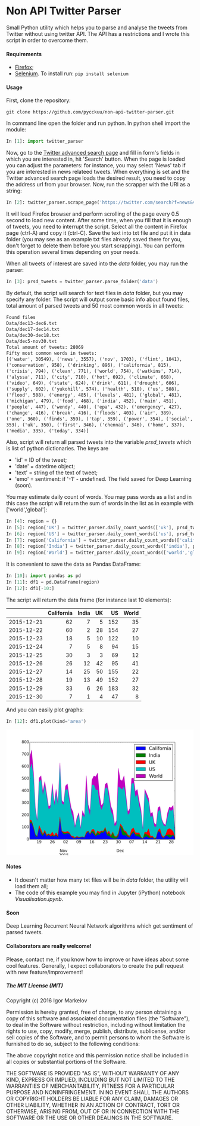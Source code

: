 # Non API Twitter Parser
Small Python utility which helps you to parse and analyse the tweets from Twitter without using twitter API. The API has a restrictions and I wrote this script in order to overcome them.

#### Requirements

- [Firefox](https://www.mozilla.org/en-US/firefox/desktop/);
- [Selenium](https://github.com/SeleniumHQ/selenium/tree/master/py). To install run: ```pip install selenium```

#### Usage

First, clone the repository:

```
git clone https://github.com/pycckuu/non-api-twitter-parser.git
```

In command line open the folder and run python. In python shell import the module:

```python
In [1]: import twitter_parser
```

Now, go to the [Twitter advanced search page](https://twitter.com/search-advanced?lang=en) and fill in form's fields in  which you are interested in, hit 'Search' button. When the page is loaded you can adjust the parameters: for instance, you may select 'News' tab if you  are interested in news relateed tweets. When everything is set and the Twitter advanced search page loads the desired result, you need to copy the address url from your browser. Now, run the scrapper with the URI as a string:

```python
In [2]: twitter_parser.scrape_page('https://twitter.com/search?f=news&vertical=news&q=water&src=typd&lang=en')
```

It will load Firefox browser and perform scrolling of the page every 0.5 second to load new content. After some time, when you fill that it is enough of tweets, you need to interrupt the script. Select all the content in Firefox page (ctrl-A) and copy it (ctrl-C). Save the text into txt file and put it in data folder (you may see as an example txt files already saved there for you, don't forget to delete them before you start scrapping). You can perform this operation several times depending on your needs.

When all tweets of interest are saved into the _data_ folder, you may run the parser:

```python
In [3]: prsd_tweets = twitter_parser.parse_folder('data')
```

By default, the script will search for text files in _data_ folder, but you may specify any folder. The script will output some basic info about found files, total amount of parsed tweets and 50 most common words in all tweets:
```
Found files
Data/dec13-dec6.txt
Data/dec17-dec14.txt
Data/dec30-dec18.txt
Data/dec5-nov30.txt
Total amount of tweets: 28069
Fifty most common words in tweets:
[('water', 30549), ('news', 3557), ('nov', 1703), ('flint', 1041), ('conservation', 958), ('drinking', 896), ('california', 815), ('crisis', 794), ('clean', 771), ('world', 754), ('watkins', 714), ('alyssa', 711), ('city', 710), ('hot', 692), ('climate', 668), ('video', 649), ('state', 624), ('drink', 611), ('drought', 606), ('supply', 602), ('yukohill', 574), ('health', 510), ('us', 508), ('flood', 508), ('energy', 485), ('levels', 481), ('global', 481), ('michigan', 479), ('food', 468), ('india', 452), ('main', 451), ('people', 447), ('wendy', 440), ('epa', 432), ('emergency', 427), ('change', 416), ('break', 416), ('floods', 403), ('air', 389), ('one', 360), ('finds', 359), ('tap', 359), ('power', 354), ('social', 353), ('uk', 350), ('first', 346), ('chennai', 346), ('home', 337), ('media', 335), ('today', 334)]
```

Also, script will return all parsed tweets into the variable _prsd\_tweets_ which is list of python dictionaries. The keys are 
- 'id' = ID of the tweet;
- 'date' = datetime object;
- 'text' = string of the text of tweet;
- 'emo' = sentiment: if '-1' - undefined. The field saved for Deep Learning (soon).

You may estimate daily count of words. You may pass words as a list and in this case the script will return the sum of words in the list as in example with ['world','global']:
```python
In [4]: region = {}
In [5]: region['UK'] = twitter_parser.daily_count_words(['uk'], prsd_tweets)
In [6]: region['US'] = twitter_parser.daily_count_words(['us'], prsd_tweets)
In [7]: region['California'] = twitter_parser.daily_count_words(['california'], prsd_tweets) 
In [8]: region['India'] = twitter_parser.daily_count_words(['india'], prsd_tweets)
In [9]: region['World'] = twitter_parser.daily_count_words(['world','global'], prsd_tweets)
```

It is convenient to save the data as Pandas DataFrame:

```python
In [10]: import pandas as pd
In [11]: df1 = pd.DataFrame(region)
In [12]: df1[-10:]
```

The script will return the data frame (for instance last 10 elements):

|            |California  |India| UK | US  |World|
|------------|-----------:|----:|---:|----:|----:|
| 2015-12-21 |  62        | 7   |  5 | 152 | 35  |
| 2015-12-22 |  60        | 2   |  28| 154 | 27  |
| 2015-12-23 |  18        | 5   |  10| 122 | 10  |
| 2015-12-24 |  7         | 5   |  8 | 94  | 15  |
| 2015-12-25 |  30        | 3   |  3 | 69  | 12  |
| 2015-12-26 |  26        | 12  |  42| 95  | 41  |
| 2015-12-27 |  14        | 25  |  50| 155 | 22  |
| 2015-12-28 |  19        | 13  |  49| 152 | 27  |
| 2015-12-29 |  33        | 6   |  26| 183 | 32  |
| 2015-12-30 |  7         | 1   |  4 | 47  | 8   |


And you can easily plot graphs:

```python
In [12]: df1.plot(kind='area')
```

![alt tag](https://raw.githubusercontent.com/pycckuu/non-api-twitter-parser/master/img/df1.png)

#### Notes  
- It doesn't matter how many txt files will be in _data_ folder, the utility will load them all;
- The code of this example you may find in Jupyter (iPython) notebook _Visualisation.ipynb_.

#### Soon

Deep Learning Recurrent Neural Network algorithms which get sentiment of parsed tweets.

#### Collaborators are really welcome!

Please, contact me, if you know how to improve or have ideas about some cool features. 
Generally, I expect collaborators to create the pull request with new feature/improvement!

##### The MIT License (MIT)

Copyright (c) 2016 Igor Markelov

Permission is hereby granted, free of charge, to any person obtaining a copy
of this software and associated documentation files (the "Software"), to deal
in the Software without restriction, including without limitation the rights
to use, copy, modify, merge, publish, distribute, sublicense, and/or sell
copies of the Software, and to permit persons to whom the Software is
furnished to do so, subject to the following conditions:

The above copyright notice and this permission notice shall be included in all
copies or substantial portions of the Software.

THE SOFTWARE IS PROVIDED "AS IS", WITHOUT WARRANTY OF ANY KIND, EXPRESS OR
IMPLIED, INCLUDING BUT NOT LIMITED TO THE WARRANTIES OF MERCHANTABILITY,
FITNESS FOR A PARTICULAR PURPOSE AND NONINFRINGEMENT. IN NO EVENT SHALL THE
AUTHORS OR COPYRIGHT HOLDERS BE LIABLE FOR ANY CLAIM, DAMAGES OR OTHER
LIABILITY, WHETHER IN AN ACTION OF CONTRACT, TORT OR OTHERWISE, ARISING FROM,
OUT OF OR IN CONNECTION WITH THE SOFTWARE OR THE USE OR OTHER DEALINGS IN THE
SOFTWARE.
